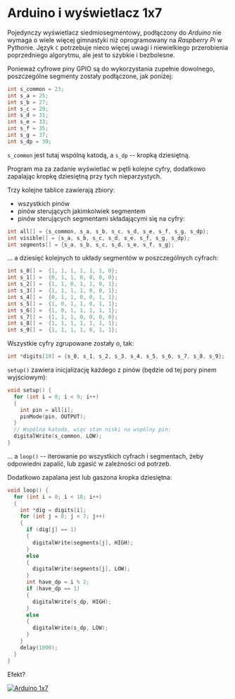 # Arduino i wyświetlacz 1x7

Pojedynczy wyświetlacz siedmiosegmentowy, podłączony do _Arduino_ nie wymaga o wiele więcej gimnastyki niż oprogramowany na _Raspberry Pi_ w Pythonie. Język `C` potrzebuje nieco więcej uwagi i niewielkiego przerobienia poprzedniego algorytmu, ale jest to szybkie i bezbolesne.

Ponieważ cyfrowe piny GPIO są do wykorzystania zupełnie dowolnego, poszczególne segmenty zostały podłączone, jak poniżej:

```C
int s_common = 23;
int s_a = 25;
int s_b = 27;
int s_c = 29;
int s_d = 31;
int s_e = 33;
int s_f = 35;
int s_g = 37;
int s_dp = 39;
```

`s_common` jest tutaj wspólną katodą, a `s_dp` -- kropką dziesiętną.

Program ma za zadanie wyświetlać w pętli kolejne cyfry, dodatkowo zapalając kropkę dziesiętną przy tych nieparzystych.

Trzy kolejne tablice zawierają zbiory:

* wszystkich pinów
* pinów sterujących jakimkolwiek segmentem
* pinów sterujących segmentami składającymi się na cyfry:

```C
int all[] = {s_common, s_a, s_b, s_c, s_d, s_e, s_f, s_g, s_dp};
int visible[] = {s_a, s_b, s_c, s_d, s_e, s_f, s_g, s_dp};
int segments[] = {s_a, s_b, s_c, s_d, s_e, s_f, s_g};
```

... a dziesięć kolejnych to układy segmentów w poszczególnych cyfrach:

```C
int s_0[] =  {1, 1, 1, 1, 1, 1, 0};
int s_1[] =  {0, 1, 1, 0, 0, 0, 0};
int s_2[] =  {1, 1, 0, 1, 1, 0, 1};
int s_3[] =  {1, 1, 1, 1, 0, 0, 1};
int s_4[] =  {0, 1, 1, 0, 0, 1, 1};
int s_5[] =  {1, 0, 1, 1, 0, 1, 1};
int s_6[] =  {1, 0, 1, 1, 1, 1, 1};
int s_7[] =  {1, 1, 1, 0, 0, 0, 0};
int s_8[] =  {1, 1, 1, 1, 1, 1, 1};
int s_9[] =  {1, 1, 1, 1, 0, 1, 1};
```

Wszystkie cyfry zgrupowane zostały o, tak:

```C
int *digits[10] = {s_0, s_1, s_2, s_3, s_4, s_5, s_6, s_7, s_8, s_9};
```

`setup()` zawiera inicjalizację każdego z pinów (będzie od tej pory pinem wyjściowym):

```C
void setup() {
  for (int i = 0; i < 9; i++)
  {
    int pin = all[i];
    pinMode(pin, OUTPUT);
  }
  // Wspólna katoda, więc stan niski na wspólny pin:
  digitalWrite(s_common, LOW);
}
```

... a `loop()` -- iterowanie po wszystkich cyfrach i segmentach, żeby odpowiedni zapalić, lub zgasić w zależności od potrzeb.

Dodatkowo zapalana jest lub gaszona kropka dziesiętna:

```C
void loop() {
  for (int i = 0; i < 10; i++)
  {
    int *dig = digits[i];
    for (int j = 0; j < 7; j++)
    {
      if (dig[j] == 1)
      {
        digitalWrite(segments[j], HIGH);
      }
      else
      {
        digitalWrite(segments[j], LOW);
      }
      int have_dp = i % 2;
      if (have_dp == 1)
      {
        digitalWrite(s_dp, HIGH);
      }
      else
      {
        digitalWrite(s_dp, LOW);
      }
    }
    delay(1000);
  }
}
```

Efekt?

[![Arduino 1x7](https://img.youtube.com/vi/fOzLJ4elDzo/0.jpg)](https://youtube.com/watch?v=fOzLJ4elDzo)